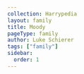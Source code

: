 ```yaml
---
collection: Harrypedia
layout: family
title: Moody
pageType: family
author: Luke Schierer
tags: ["family"]
sidebar:
  order: 1
---
```

